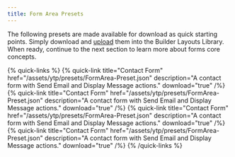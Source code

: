```yaml
---
title: Form Area Presets
---
```


The following presets are made available for download as quick starting points. Simply download and [upload](https://yootheme.com/support/yootheme-pro/joomla/layout-library#download-and-upload-layouts) them into the Builder Layouts Library. When ready, continue to the next section to learn more about forms core concepts.

{% quick-links %}
    {% quick-link title="Contact Form" href="/assets/ytp/presets/FormArea-Preset.json" description="A contact form with Send Email and Display Message actions." download="true" /%}
    {% quick-link title="Contact Form" href="/assets/ytp/presets/FormArea-Preset.json" description="A contact form with Send Email and Display Message actions." download="true" /%}
    {% quick-link title="Contact Form" href="/assets/ytp/presets/FormArea-Preset.json" description="A contact form with Send Email and Display Message actions." download="true" /%}
    {% quick-link title="Contact Form" href="/assets/ytp/presets/FormArea-Preset.json" description="A contact form with Send Email and Display Message actions." download="true" /%}
{% /quick-links %}
